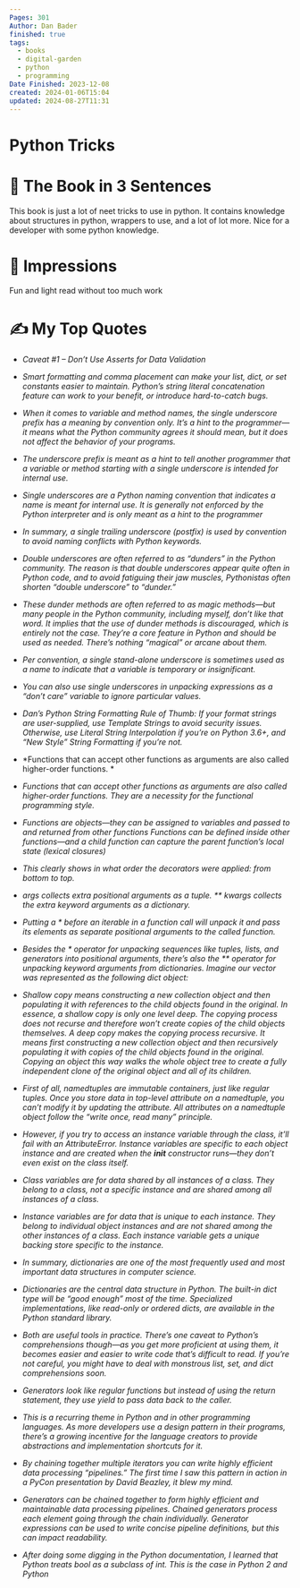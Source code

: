 ```yaml
---
Pages: 301
Author: Dan Bader
finished: true
tags:
  - books
  - digital-garden
  - python
  - programming
Date Finished: 2023-12-08
created: 2024-01-06T15:04
updated: 2024-08-27T11:31
---
```

# Python Tricks


# 🚀 The Book in 3 Sentences
This book is just a lot of neet tricks to use in python.  It contains knowledge about structures in python, wrappers to use, and a lot of lot more. Nice for a developer with some python knowledge. 

# 🎨 Impressions
Fun and light read without too much work


# ✍️ My Top  Quotes

- *Caveat #1 – Don’t Use Asserts for Data Validation* 
 
- *Smart formatting and comma placement can make your list, dict, or set constants easier to maintain. Python’s string literal concatenation feature can work to your benefit, or introduce hard-to-catch bugs.* 
 
- *When it comes to variable and method names, the single underscore prefix has a meaning by convention only. It’s a hint to the programmer—it means what the Python community agrees it should mean, but it does not affect the behavior of your programs.* 
 
- *The underscore prefix is meant as a hint to tell another programmer that a variable or method starting with a single underscore is intended for internal use.* 
 
- *Single underscores are a Python naming convention that indicates a name is meant for internal use. It is generally not enforced by the Python interpreter and is only meant as a hint to the programmer* 
 
- *In summary, a single trailing underscore (postfix) is used by convention to avoid naming conflicts with Python keywords.* 
 
- *Double underscores are often referred to as “dunders” in the Python community. The reason is that double underscores appear quite often in Python code, and to avoid fatiguing their jaw muscles, Pythonistas often shorten “double underscore” to “dunder.”* 
 
- *These dunder methods are often referred to as magic methods—but many people in the Python community, including myself, don’t like that word. It implies that the use of dunder methods is discouraged, which is entirely not the case. They’re a core feature in Python and should be used as needed. There’s nothing “magical” or arcane about them.* 
 
- *Per convention, a single stand-alone underscore is sometimes used as a name to indicate that a variable is temporary or insignificant.* 
 
- *You can also use single underscores in unpacking expressions as a “don’t care” variable to ignore particular values.* 
 
- *Dan’s Python String Formatting Rule of Thumb: If your format strings are user-supplied, use Template Strings to avoid security issues. Otherwise, use Literal String Interpolation if you’re on Python 3.6+, and “New Style” String Formatting if you’re not.* 
 
- *Functions that can accept other functions as arguments are also called higher-order functions. * 
 
- *Functions that can accept other functions as arguments are also called higher-order functions. They are a necessity for the functional programming style.* 
 
- *Functions are objects—they can be assigned to variables and passed to and returned from other functions Functions can be defined inside other functions—and a child function can capture the parent function’s local state (lexical closures)* 
 
- *This clearly shows in what order the decorators were applied: from bottom to top.* 
 
- *args collects extra positional arguments as a tuple. ** kwargs collects the extra keyword arguments as a dictionary.* 
 
- *Putting a * before an iterable in a function call will unpack it and pass its elements as separate positional arguments to the called function.* 
 
- *Besides the * operator for unpacking sequences like tuples, lists, and generators into positional arguments, there’s also the ** operator for unpacking keyword arguments from dictionaries. Imagine our vector was represented as the following dict object:* 
 
- *Shallow copy means constructing a new collection object and then populating it with references to the child objects found in the original. In essence, a shallow copy is only one level deep. The copying process does not recurse and therefore won’t create copies of the child objects themselves. A deep copy makes the copying process recursive. It means first constructing a new collection object and then recursively populating it with copies of the child objects found in the original. Copying an object this way walks the whole object tree to create a fully independent clone of the original object and all of its children.* 
 
- *First of all, namedtuples are immutable containers, just like regular tuples. Once you store data in top-level attribute on a namedtuple, you can’t modify it by updating the attribute. All attributes on a namedtuple object follow the “write once, read many” principle.* 
 
- *However, if you try to access an instance variable through the class, it’ll fail with an AttributeError. Instance variables are specific to each object instance and are created when the __init__ constructor runs—they don’t even exist on the class itself.* 
 
- *Class variables are for data shared by all instances of a class. They belong to a class, not a specific instance and are shared among all instances of a class.* 
 
- *Instance variables are for data that is unique to each instance. They belong to individual object instances and are not shared among the other instances of a class. Each instance variable gets a unique backing store specific to the instance.* 
 
- *In summary, dictionaries are one of the most frequently used and most important data structures in computer science.* 
 
- *Dictionaries are the central data structure in Python. The built-in dict type will be “good enough” most of the time. Specialized implementations, like read-only or ordered dicts, are available in the Python standard library.* 
 
- *Both are useful tools in practice. There’s one caveat to Python’s comprehensions though—as you get more proficient at using them, it becomes easier and easier to write code that’s difficult to read. If you’re not careful, you might have to deal with monstrous list, set, and dict comprehensions soon.* 
 
- *Generators look like regular functions but instead of using the return statement, they use yield to pass data back to the caller.* 
 
- *This is a recurring theme in Python and in other programming languages. As more developers use a design pattern in their programs, there’s a growing incentive for the language creators to provide abstractions and implementation shortcuts for it.* 
 
- *By chaining together multiple iterators you can write highly efficient data processing “pipelines.” The first time I saw this pattern in action in a PyCon presentation by David Beazley, it blew my mind.* 
 
- *Generators can be chained together to form highly efficient and maintainable data processing pipelines. Chained generators process each element going through the chain individually. Generator expressions can be used to write concise pipeline definitions, but this can impact readability.* 
 
- *After doing some digging in the Python documentation, I learned that Python treats bool as a subclass of int. This is the case in Python 2 and Python* 
 
